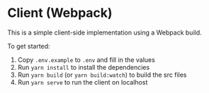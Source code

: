 # Client (Webpack)

This is a simple client-side implementation using a Webpack build.

To get started:
1. Copy `.env.example` to `.env` and fill in the values
2. Run `yarn install` to install the dependencies
3. Run `yarn build` (or `yarn build:watch`) to build the src files
4. Run `yarn serve` to run the client on localhost



